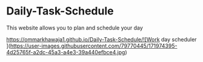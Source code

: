 # Daily-Task-Schedule

This website allows you to plan and schedule your day

https://ommarkhawaja1.github.io/Daily-Task-Schedule/![Work day scheduler ](https://user-images.githubusercontent.com/79770445/171974395-4d25765f-a2dc-45a3-a4e3-39a440efbce4.jpg)
